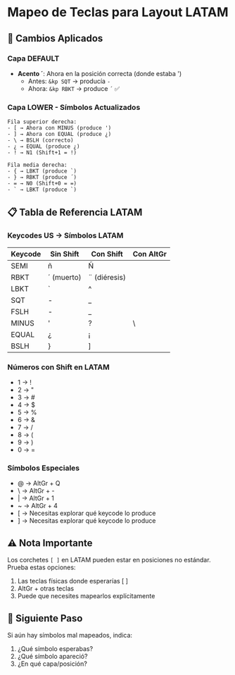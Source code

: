# Mapeo de Teclas para Layout LATAM

## 🔧 Cambios Aplicados

### Capa DEFAULT
- **Acento ´**: Ahora en la posición correcta (donde estaba ')
  - Antes: `&kp SQT` → producía `-`
  - Ahora: `&kp RBKT` → produce `´` ✅

### Capa LOWER - Símbolos Actualizados
```
Fila superior derecha:
- [ → Ahora con MINUS (produce ')  
- ] → Ahora con EQUAL (produce ¿)
- \ → BSLH (correcto)
- ¿ → EQUAL (produce ¿)
- ! → N1 (Shift+1 = !)

Fila media derecha:
- { → LBKT (produce `)
- } → RBKT (produce ´)  
- = → N0 (Shift+0 = =)
- ` → LBKT (produce `)
```

## 📋 Tabla de Referencia LATAM

### Keycodes US → Símbolos LATAM

| Keycode | Sin Shift | Con Shift | Con AltGr |
|---------|-----------|-----------|-----------|
| SEMI | ñ | Ñ | |
| RBKT | ´ (muerto) | ¨ (diéresis) | |
| LBKT | ` | ^ | |
| SQT | - | _ | |
| FSLH | - | _ | |
| MINUS | ' | ? | \ |
| EQUAL | ¿ | ¡ | |
| BSLH | } | ] | |

### Números con Shift en LATAM
- 1 → !
- 2 → "  
- 3 → #
- 4 → $
- 5 → %
- 6 → &
- 7 → /
- 8 → (
- 9 → )
- 0 → =

### Símbolos Especiales
- @ → AltGr + Q
- \ → AltGr + -
- | → AltGr + 1
- ~ → AltGr + 4
- [ → Necesitas explorar qué keycode lo produce
- ] → Necesitas explorar qué keycode lo produce

## ⚠️ Nota Importante

Los corchetes `[ ]` en LATAM pueden estar en posiciones no estándar. 
Prueba estas opciones:
1. Las teclas físicas donde esperarías [ ]
2. AltGr + otras teclas
3. Puede que necesites mapearlos explícitamente

## 🎯 Siguiente Paso

Si aún hay símbolos mal mapeados, indica:
1. ¿Qué símbolo esperabas?
2. ¿Qué símbolo apareció?
3. ¿En qué capa/posición?